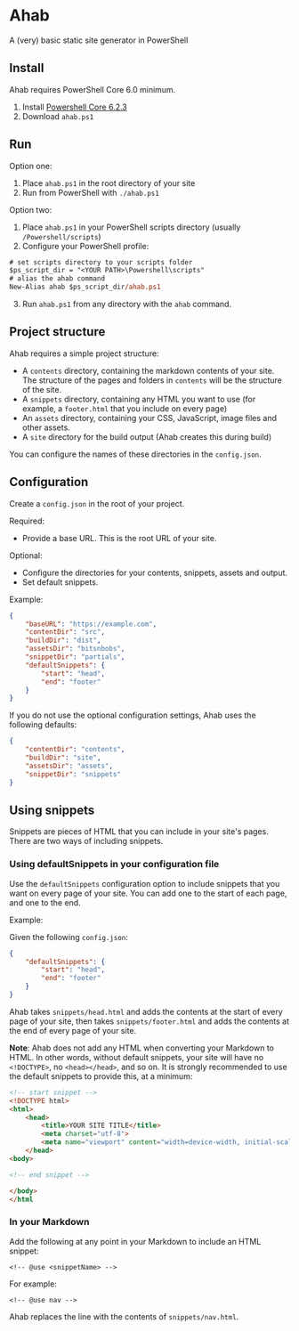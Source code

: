 # Ahab

A (very) basic static site generator in PowerShell

## Install

Ahab requires PowerShell Core 6.0 minimum.

1. Install [Powershell Core 6.2.3](https://github.com/PowerShell/PowerShell/releases/tag/v6.2.3)
2. Download `ahab.ps1`

## Run

Option one:

1. Place `ahab.ps1` in the root directory of your site
2. Run from PowerShell with `./ahab.ps1`

Option two:

1. Place `ahab.ps1` in your PowerShell scripts directory (usually `/Powershell/scripts`)
2. Configure your PowerShell profile:

```ps
# set scripts directory to your scripts folder
$ps_script_dir = "<YOUR PATH>\Powershell\scripts"
# alias the ahab command
New-Alias ahab $ps_script_dir/ahab.ps1
```

3. Run `ahab.ps1` from any directory with the `ahab` command.

## Project structure

Ahab requires a simple project structure:
- A `contents` directory, containing the markdown contents of your site. The structure of the pages and folders in `contents` will be the structure of the site.
- A `snippets` directory, containing any HTML you want to use (for example, a `footer.html` that you include on every page)
- An `assets` directory, containing your CSS, JavaScript, image files and other assets.
- A `site` directory for the build output (Ahab creates this during build)

You can configure the names of these directories in the `config.json`.

## Configuration

Create a `config.json` in the root of your project.

Required:
- Provide a base URL. This is the root URL of your site.

Optional:
- Configure the directories for your contents, snippets, assets and output.
- Set default snippets.


Example:
```json
{
    "baseURL": "https://example.com",
    "contentDir": "src",
    "buildDir": "dist",
    "assetsDir": "bitsnbobs",
    "snippetDir": "partials",
    "defaultSnippets": {
        "start": "head",
        "end": "footer"
    }
}
```

If you do not use the optional configuration settings, Ahab uses the following defaults:
```json
{
    "contentDir": "contents",
    "buildDir": "site",
    "assetsDir": "assets",
    "snippetDir": "snippets"
}
```


## Using snippets

Snippets are pieces of HTML that you can include in your site's pages. There are two ways of including snippets.

### Using defaultSnippets in your configuration file

Use the `defaultSnippets` configuration option to include snippets that you want on every page of your site. You can add one to the start of each page, and one to the end.

Example:

Given the following `config.json`:
```json
{
    "defaultSnippets": {
        "start": "head",
        "end": "footer"
    }
}
```

Ahab takes `snippets/head.html` and adds the contents at the start of every page of your site, then takes `snippets/footer.html` and adds the contents at the end of every page of your site.

**Note**: Ahab does not add any HTML when converting your Markdown to HTML. In other words, without default snippets, your site will have no `<!DOCTYPE>`, no `<head></head>`, and so on. It is strongly recommended to use the default snippets to provide this, at a minimum:

```html
<!-- start snippet -->
<!DOCTYPE html>
<html>
    <head>
        <title>YOUR SITE TITLE</title>
        <meta charset="utf-8">
        <meta name="viewport" content="width=device-width, initial-scale=1.0">
    </head>
<body>

<!-- end snippet -->

</body>
</html
```

### In your Markdown

Add the following at any point in your Markdown to include an HTML snippet:

```
<!-- @use <snippetName> -->
```

For example:
```
<!-- @use nav -->
```

Ahab replaces the line with the contents of `snippets/nav.html`.
